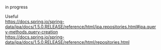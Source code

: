 in progress   
    
Useful    
https://docs.spring.io/spring-data/jpa/docs/1.5.0.RELEASE/reference/html/jpa.repositories.html#jpa.query-methods.query-creation    
https://docs.spring.io/spring-data/jpa/docs/1.5.0.RELEASE/reference/html/repositories.html

